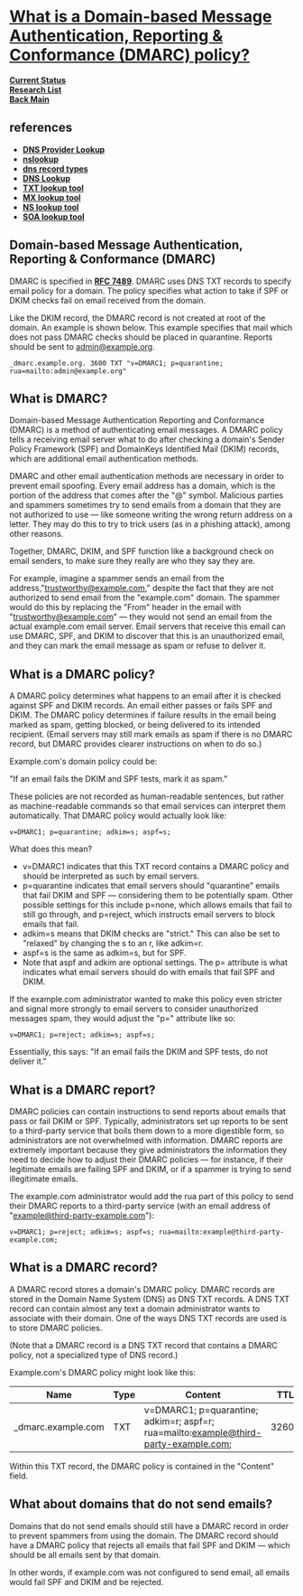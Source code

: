 # **[What is a Domain-based Message Authentication, Reporting & Conformance (DMARC) policy?](https://www.cloudflare.com/learning/dns/dns-records/dns-dmarc-record/#:~:text=What%20is%20a%20DMARC%20policy,delivered%20to%20its%20intended%20recipient.)**

**[Current Status](../../../../development/status/weekly/current_status.md)**\
**[Research List](../../../research_list.md)**\
**[Back Main](../../../../README.md)**

## references

- **[DNS Provider Lookup](https://mxtoolbox.com/DnsLookup.aspx)**
- **[nslookup](https://www.nslookup.io/)**
- **[dns record types](https://www.nslookup.io/learning/dns-record-types/)**
- **[DNS Lookup](https://www.whoisfreaks.com/)**
- **[TXT lookup tool](https://www.nslookup.io/txt-lookup/)**
- **[MX lookup tool](https://www.nslookup.io/mx-lookup/)**
- **[NS lookup tool](https://www.nslookup.io/ns-lookup/)**
- **[SOA lookup tool](https://www.nslookup.io/soa-lookup/)**

## Domain-based Message Authentication, Reporting & Conformance (DMARC)

DMARC is specified in **[RFC 7489](https://datatracker.ietf.org/doc/html/rfc7489)**. DMARC uses DNS TXT records to specify email policy for a domain. The policy specifies what action to take if SPF or DKIM checks fail on email received from the domain.

Like the DKIM record, the DMARC record is not created at root of the domain. An example is shown below. This example specifies that mail which does not pass DMARC checks should be placed in quarantine. Reports should be sent to <admin@example.org>.

```_dmarc.example.org. 3600 TXT "v=DMARC1; p=quarantine; rua=mailto:admin@example.org"```

## What is DMARC?

Domain-based Message Authentication Reporting and Conformance (DMARC) is a method of authenticating email messages. A DMARC policy tells a receiving email server what to do after checking a domain's Sender Policy Framework (SPF) and DomainKeys Identified Mail (DKIM) records, which are additional email authentication methods.

DMARC and other email authentication methods are necessary in order to prevent email spoofing. Every email address has a domain, which is the portion of the address that comes after the "@" symbol. Malicious parties and spammers sometimes try to send emails from a domain that they are not authorized to use — like someone writing the wrong return address on a letter. They may do this to try to trick users (as in a phishing attack), among other reasons.

Together, DMARC, DKIM, and SPF function like a background check on email senders, to make sure they really are who they say they are.

For example, imagine a spammer sends an email from the address,"<trustworthy@example.com>," despite the fact that they are not authorized to send email from the "example.com" domain. The spammer would do this by replacing the "From" header in the email with "<trustworthy@example.com>" — they would not send an email from the actual example.com email server. Email servers that receive this email can use DMARC, SPF, and DKIM to discover that this is an unauthorized email, and they can mark the email message as spam or refuse to deliver it.

## What is a DMARC policy?

A DMARC policy determines what happens to an email after it is checked against SPF and DKIM records. An email either passes or fails SPF and DKIM. The DMARC policy determines if failure results in the email being marked as spam, getting blocked, or being delivered to its intended recipient. (Email servers may still mark emails as spam if there is no DMARC record, but DMARC provides clearer instructions on when to do so.)

Example.com's domain policy could be:

"If an email fails the DKIM and SPF tests, mark it as spam."

These policies are not recorded as human-readable sentences, but rather as machine-readable commands so that email services can interpret them automatically. That DMARC policy would actually look like:

```v=DMARC1; p=quarantine; adkim=s; aspf=s;```

What does this mean?

- v=DMARC1 indicates that this TXT record contains a DMARC policy and should be interpreted as such by email servers.
- p=quarantine indicates that email servers should "quarantine" emails that fail DKIM and SPF — considering them to be potentially spam. Other possible settings for this include p=none, which allows emails that fail to still go through, and p=reject, which instructs email servers to block emails that fail.
- adkim=s means that DKIM checks are "strict." This can also be set to "relaxed" by changing the s to an r, like adkim=r.
- aspf=s is the same as adkim=s, but for SPF.
- Note that aspf and adkim are optional settings. The p= attribute is what indicates what email servers should do with emails that fail SPF and DKIM.

If the example.com administrator wanted to make this policy even stricter and signal more strongly to email servers to consider unauthorized messages spam, they would adjust the "p=" attribute like so:

```v=DMARC1; p=reject; adkim=s; aspf=s;```

Essentially, this says: "If an email fails the DKIM and SPF tests, do not deliver it."

## What is a DMARC report?

DMARC policies can contain instructions to send reports about emails that pass or fail DKIM or SPF. Typically, administrators set up reports to be sent to a third-party service that boils them down to a more digestible form, so administrators are not overwhelmed with information. DMARC reports are extremely important because they give administrators the information they need to decide how to adjust their DMARC policies — for instance, if their legitimate emails are failing SPF and DKIM, or if a spammer is trying to send illegitimate emails.

The example.com administrator would add the rua part of this policy to send their DMARC reports to a third-party service (with an email address of "<example@third-party-example.com>"):

```v=DMARC1; p=reject; adkim=s; aspf=s; rua=mailto:example@third-party-example.com;```

## What is a DMARC record?

A DMARC record stores a domain's DMARC policy. DMARC records are stored in the Domain Name System (DNS) as DNS TXT records. A DNS TXT record can contain almost any text a domain administrator wants to associate with their domain. One of the ways DNS TXT records are used is to store DMARC policies.

(Note that a DMARC record is a DNS TXT record that contains a DMARC policy, not a specialized type of DNS record.)

Example.com's DMARC policy might look like this:

| Name               | Type | Content                                                                              | TTL   |
|--------------------|------|--------------------------------------------------------------------------------------|-------|
| _dmarc.example.com | TXT  | v=DMARC1; p=quarantine; adkim=r; aspf=r; rua=mailto:example@third-party-example.com; | 32600 |

Within this TXT record, the DMARC policy is contained in the "Content" field.

## What about domains that do not send emails?

Domains that do not send emails should still have a DMARC record in order to prevent spammers from using the domain. The DMARC record should have a DMARC policy that rejects all emails that fail SPF and DKIM — which should be all emails sent by that domain.

In other words, if example.com was not configured to send email, all emails would fail SPF and DKIM and be rejected.
